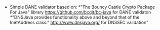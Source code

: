 * Simple DANE validator based on:
*"The Bouncy Castle Crypto Package For Java" library https://github.com/bcgit/bc-java for DANE validaton
*"DNSJava provides functionality above and beyond that of the InetAddress class."   http://www.dnsjava.org/ for DNSSEC validation"
